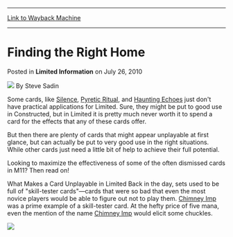 
---
[Link to Wayback Machine](https://web.archive.org/web/20150203101102/http://magic.wizards.com/en/articles/archive/limited-information/finding-right-home-2010-07-26)

[_metadata_:author]:- "Steve Sadin"
[_metadata_:description]:- "Some cards, like Silence, Pyretic Ritual, and"
[_metadata_:generator]:- "Drupal 7 (http://drupal.org)"
[_metadata_:node]:- "190516"
[_metadata_:publish_date]:- "2010-07-26"
[_metadata_:source]:- "div-main-content"
[_metadata_:title]:- "Finding the Right Home"
[_metadata_:wayback_capture_timestamp]:- "2015-02-03 10:11:02"
[_metadata_:wayback_raw_url]:- "https://web.archive.org/web/20150203101102id_/http://magic.wizards.com/en/articles/archive/limited-information/finding-right-home-2010-07-26"
[_metadata_:wayback_url]:- "http://magic.wizards.com/en/articles/archive/limited-information/finding-right-home-2010-07-26"
---


Finding the Right Home
======================



 Posted in **Limited Information**
 on July 26, 2010 






![](https://media.magic.wizards.com/styles/auth_small/public/images/person/authorpic_SteveSadin.jpg)
By Steve Sadin










Some cards, like [Silence](http://gatherer.wizards.com/Pages/Card/Details.aspx?name=Silence), [Pyretic Ritual](http://gatherer.wizards.com/Pages/Card/Details.aspx?name=Pyretic+Ritual), and [Haunting Echoes](http://gatherer.wizards.com/Pages/Card/Details.aspx?name=Haunting+Echoes) just don't have practical applications for Limited. Sure, they might be put to good use in Constructed, but in Limited it is pretty much never worth it to spend a card for the effects that any of these cards offer. 

But then there are plenty of cards that might appear unplayable at first glance, but can actually be put to very good use in the right situations. While other cards just need a little bit of help to achieve their full potential.

Looking to maximize the effectiveness of some of the often dismissed cards in M11? Then read on!

What Makes a Card Unplayable in Limited
Back in the day, sets used to be full of "skill-tester cards"—cards that were so bad that even the most novice players would be able to figure out not to play them. [Chimney Imp](http://gatherer.wizards.com/Pages/Card/Details.aspx?name=Chimney+Imp) was a prime example of a skill-tester card. At the hefty price of five mana, even the mention of the name [Chimney Imp](http://gatherer.wizards.com/Pages/Card/Details.aspx?name=Chimney+Imp) would elicit some chuckles.

![](https://media.wizards.com/images/magic/daily/li/li101_imp.jpg)  
 




